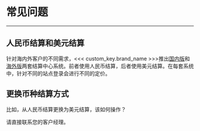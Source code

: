 # 常见问题
---

## 人民币结算和美元结算

针对海内外客户的不同需求，<<< custom_key.brand_name >>>推出[国内版](https://boss.guance.com/)和[海外版](https://bill.guance.one/)两套结算中心系统。前者使用人民币结算，后者使用美元结算。在每套系统中，针对不同的站点登录会进行不同的定价。

## 更换币种结算方式

比如，从人民币结算更换为美元结算，该如何操作？

请直接联系您的客户经理。
